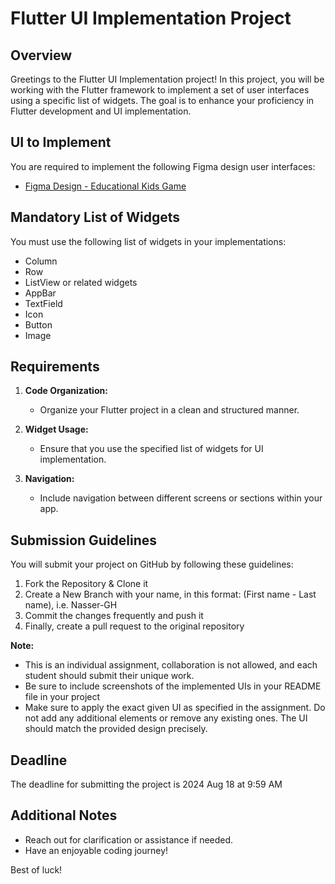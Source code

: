 # Flutter UI Implementation Project

## Overview
Greetings to the Flutter UI Implementation project! In this project, you will be working with the Flutter framework to implement a set of user interfaces using a specific list of widgets. The goal is to enhance your proficiency in Flutter development and UI implementation.


## UI to Implement
You are required to implement the following Figma design user interfaces:

- [Figma Design - Educational Kids Game](https://www.figma.com/file/hr7vmPgtKJd95quaTZr5bt/Educational-kids-game-(Community)?type=design&node-id=0%3A1&mode=design&t=z9KUqxH5qF2QA9xp-1)



## Mandatory List of Widgets
You must use the following list of widgets in your implementations:
- Column
- Row
- ListView or related widgets
- AppBar 
- TextField
- Icon
- Button
- Image



## Requirements
1. **Code Organization:**
    - Organize your Flutter project in a clean and structured manner.
    
2. **Widget Usage:**
    - Ensure that you use the specified list of widgets for UI implementation.
    
3. **Navigation:**
    - Include navigation between different screens or sections within your app.



## Submission Guidelines
You will submit your project on GitHub by following these guidelines:
1. Fork the Repository & Clone it
2. Create a New Branch with your name, in this format: (First name - Last name), i.e. Nasser-GH
3. Commit the changes frequently and push it
4. Finally, create a pull request to the original repository

**Note:**
- This is an individual assignment, collaboration is not allowed, and each student should submit their unique work.
- Be sure to include screenshots of the implemented UIs in your README file in your project
- Make sure to apply the exact given UI as specified in the assignment. Do not add any additional elements or remove any existing ones. The UI should match the provided design precisely.



## Deadline 
The deadline for submitting the project is 2024 Aug 18 at 9:59 AM


## Additional Notes
- Reach out for clarification or assistance if needed.
- Have an enjoyable coding journey!

Best of luck!
